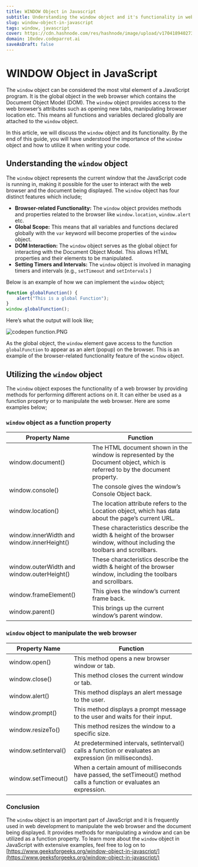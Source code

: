 ```yaml
---
title: WINDOW Object in Javascript
subtitle: Understanding the window object and it's functionality in web development
slug: window-object-in-javascript
tags: window, javascript
cover: https://cdn.hashnode.com/res/hashnode/image/upload/v1704189402735/Dpnzs_RRe.png?auto=format
domain: 10xdev.codeparrot.ai
saveAsDraft: false
---
```



# WINDOW Object in JavaScript

The `window` object can be considered the most vital element of a JavaScript program. It is the global object in the web browser which contains the Document Object Model (DOM). The `window` object provides access to the web browser’s attributes such as opening new tabs, manipulating browser location etc. This means all functions and variables declared globally are attached to the `window` object.

In this article, we will discuss the `window` object and its functionality. By the end of this guide, you will have understood the importance of the `window` object and how to utilize it when writing your code.

## **Understanding the `window` object**

The `window` object represents the current window that the JavaScript code is running in, making it possible for the user to interact with the web browser and the document being displayed. The `window` object has four distinct features which include;

- **Browser-related Functionality:** The `window` object provides methods and properties related to the browser like `window.location`, `window.alert` etc.
- **Global Scope:** This means that all variables and functions declared globally with the `var` keyword will become properties of the `window` object.
- **DOM Interaction:** The `window` object serves as the global object for interacting with the Document Object Model. This allows HTML properties and their elements to be manipulated.
- **Setting Timers and Intervals:** The `window` object is involved in managing timers and intervals (e.g., `setTimeout` and `setIntervals` )

Below is an example of how we can implement the `window` object;

```jsx
function globalFunction() {
    alert("This is a global Function");
}
window.globalFunction();
```

Here’s what the output will look like;

![codepen function.PNG](https://lh3.googleusercontent.com/drive-viewer/AKGpihYJy30FLCVJFexS714RnvXZ8sOtU9MZ3BwdE6q9EN4Zcck65_sOs82L6-qUBlm_LIh3tK-DTPynU6_2SnHH3f6KYlG-=s1600)

As the global object, the `window` element gave access to the function `globalFunction` to appear as an alert (popup) on the browser. This is an example of the browser-related functionality feature of the `window` object.  

## Utilizing the `window` object

The `window` object exposes the functionality of a web browser by providing methods for performing different actions on it. It can either be used as a function property or to manipulate the web browser. Here are some examples below;

### `window` object as a function property

| Property Name | Function |
| --- | --- |
| window.document() | The HTML document shown in the window is represented by the Document object, which is referred to by the document property. |
| window.console() | The console gives the window’s Console Object back. |
| window.location() | The location attribute refers to the Location object, which has data about the page’s current URL. |
| window.innerWidth and window.innerHeight() | These characteristics describe the width & height of the browser window, without including the toolbars and scrollbars. |
| window.outerWidth and window.outerHeight() | These characteristics describe the width & height of the browser window, including the toolbars and scrollbars. |
| window.frameElement() | This gives the window’s current frame back. |
| window.parent() | This brings up the current window’s parent window. |

### `window` object to manipulate the web browser

| Property Name | Function |
| --- | --- |
| window.open() | This method opens a new browser window or tab. |
| window.close() | This method closes the current window or tab. |
| window.alert() | This method displays an alert message to the user. |
| window.prompt() | This method displays a prompt message to the user and waits for their input. |
| window.resizeTo() | This method resizes the window to a specific size. |
| window.setInterval() | At predetermined intervals, setInterval() calls a function or evaluates an expression (in milliseconds). |
| window.setTimeout() | When a certain amount of milliseconds have passed, the setTimeout() method calls a function or evaluates an expression. |

### **Conclusion**

The `window` object is an important part of JavaScript and it is frequently used in web development to manipulate the web browser and the document being displayed. It provides methods for manipulating a window and can be utilized as a function property. To learn more about  the `window` object in JavaScript with extensive examples, feel free to log on to [https://www.geeksforgeeks.org/window-object-in-javascript/](https://www.geeksforgeeks.org/window-object-in-javascript/)